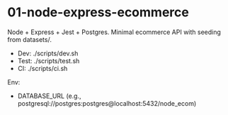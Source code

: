 # 01-node-express-ecommerce

Node + Express + Jest + Postgres. Minimal ecommerce API with seeding from datasets/.

- Dev: ./scripts/dev.sh
- Test: ./scripts/test.sh
- CI: ./scripts/ci.sh

Env:
- DATABASE_URL (e.g., postgresql://postgres:postgres@localhost:5432/node_ecom)
